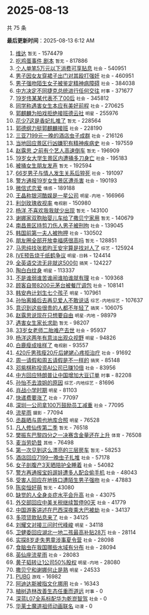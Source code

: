 # 2025-08-13

共 75 条


<!-- BEGIN -->

**最后更新时间**：2025-08-13 6:12 AM
1. [维达](https://m.weibo.cn/search?containerid=100103type%3D1%26t%3D10%26q%3D%E7%BB%B4%E8%BE%BE&stream_entry_id=31&isnewpage=1&extparam=seat%3D1%26band_rank%3D1%26stream_entry_id%3D31%26q%3D%25E7%25BB%25B4%25E8%25BE%25BE%26realpos%3D1%26filter_type%3Drealtimehot%26pos%3D0%26c_type%3D31%26flag%3D1%26cate%3D5001%26lcate%3D5001%26dgr%3D0%26display_time%3D1755016676%26pre_seqid%3D17550166764740286492452) `暂无` - 1574479
2. [吃鸡蛋事件 剧本](https://m.weibo.cn/search?containerid=100103type%3D1%26t%3D10%26q%3D%E5%90%83%E9%B8%A1%E8%9B%8B%E4%BA%8B%E4%BB%B6+%E5%89%A7%E6%9C%AC&stream_entry_id=31&isnewpage=1&extparam=seat%3D1%26band_rank%3D2%26stream_entry_id%3D31%26q%3D%25E5%2590%2583%25E9%25B8%25A1%25E8%259B%258B%25E4%25BA%258B%25E4%25BB%25B6%2520%25E5%2589%25A7%25E6%259C%25AC%26realpos%3D2%26filter_type%3Drealtimehot%26pos%3D1%26c_type%3D31%26flag%3D2%26cate%3D5001%26lcate%3D5001%26dgr%3D0%26display_time%3D1755016676%26pre_seqid%3D17550166764740286492452) `暂无` - 817886
3. [个人单笔5万元以下消费可享贴息](https://m.weibo.cn/search?containerid=100103type%3D1%26t%3D10%26q%3D%23%E4%B8%AA%E4%BA%BA%E5%8D%95%E7%AC%945%E4%B8%87%E5%85%83%E4%BB%A5%E4%B8%8B%E6%B6%88%E8%B4%B9%E5%8F%AF%E4%BA%AB%E8%B4%B4%E6%81%AF%23&stream_entry_id=31&isnewpage=1&extparam=seat%3D1%26band_rank%3D3%26stream_entry_id%3D31%26q%3D%2523%25E4%25B8%25AA%25E4%25BA%25BA%25E5%258D%2595%25E7%25AC%25945%25E4%25B8%2587%25E5%2585%2583%25E4%25BB%25A5%25E4%25B8%258B%25E6%25B6%2588%25E8%25B4%25B9%25E5%258F%25AF%25E4%25BA%25AB%25E8%25B4%25B4%25E6%2581%25AF%2523%26realpos%3D3%26filter_type%3Drealtimehot%26pos%3D2%26c_type%3D31%26flag%3D0%26cate%3D5001%26lcate%3D5001%26dgr%3D0%26display_time%3D1755016676%26pre_seqid%3D17550166764740286492452) `社会` - 540951
4. [男子因女友穿裙子出门对其殴打强奸](https://m.weibo.cn/search?containerid=100103type%3D1%26t%3D10%26q%3D%23%E7%94%B7%E5%AD%90%E5%9B%A0%E5%A5%B3%E5%8F%8B%E7%A9%BF%E8%A3%99%E5%AD%90%E5%87%BA%E9%97%A8%E5%AF%B9%E5%85%B6%E6%AE%B4%E6%89%93%E5%BC%BA%E5%A5%B8%23&stream_entry_id=31&isnewpage=1&extparam=seat%3D1%26band_rank%3D4%26stream_entry_id%3D31%26q%3D%2523%25E7%2594%25B7%25E5%25AD%2590%25E5%259B%25A0%25E5%25A5%25B3%25E5%258F%258B%25E7%25A9%25BF%25E8%25A3%2599%25E5%25AD%2590%25E5%2587%25BA%25E9%2597%25A8%25E5%25AF%25B9%25E5%2585%25B6%25E6%25AE%25B4%25E6%2589%2593%25E5%25BC%25BA%25E5%25A5%25B8%2523%26realpos%3D4%26filter_type%3Drealtimehot%26pos%3D3%26c_type%3D31%26flag%3D0%26cate%3D5001%26lcate%3D5001%26dgr%3D0%26display_time%3D1755016676%26pre_seqid%3D17550166764740286492452) `社会` - 460951
5. [男子强吻陌生女子被鉴定精神病障碍](https://m.weibo.cn/search?containerid=100103type%3D1%26t%3D10%26q%3D%23%E7%94%B7%E5%AD%90%E5%BC%BA%E5%90%BB%E9%99%8C%E7%94%9F%E5%A5%B3%E5%AD%90%E8%A2%AB%E9%89%B4%E5%AE%9A%E7%B2%BE%E7%A5%9E%E7%97%85%E9%9A%9C%E7%A2%8D%23&stream_entry_id=31&isnewpage=1&extparam=seat%3D1%26band_rank%3D5%26stream_entry_id%3D31%26q%3D%2523%25E7%2594%25B7%25E5%25AD%2590%25E5%25BC%25BA%25E5%2590%25BB%25E9%2599%258C%25E7%2594%259F%25E5%25A5%25B3%25E5%25AD%2590%25E8%25A2%25AB%25E9%2589%25B4%25E5%25AE%259A%25E7%25B2%25BE%25E7%25A5%259E%25E7%2597%2585%25E9%259A%259C%25E7%25A2%258D%2523%26realpos%3D5%26filter_type%3Drealtimehot%26pos%3D4%26c_type%3D31%26flag%3D1%26cate%3D5001%26lcate%3D5001%26dgr%3D0%26display_time%3D1755016676%26pre_seqid%3D17550166764740286492452) `社会` - 384038
6. [中方决定不同捷克总统进行任何交往](https://m.weibo.cn/search?containerid=100103type%3D1%26t%3D10%26q%3D%23%E4%B8%AD%E6%96%B9%E5%86%B3%E5%AE%9A%E4%B8%8D%E5%90%8C%E6%8D%B7%E5%85%8B%E6%80%BB%E7%BB%9F%E8%BF%9B%E8%A1%8C%E4%BB%BB%E4%BD%95%E4%BA%A4%E5%BE%80%23&stream_entry_id=31&isnewpage=1&extparam=seat%3D1%26band_rank%3D13%26stream_entry_id%3D31%26q%3D%2523%25E4%25B8%25AD%25E6%2596%25B9%25E5%2586%25B3%25E5%25AE%259A%25E4%25B8%258D%25E5%2590%258C%25E6%258D%25B7%25E5%2585%258B%25E6%2580%25BB%25E7%25BB%259F%25E8%25BF%259B%25E8%25A1%258C%25E4%25BB%25BB%25E4%25BD%2595%25E4%25BA%25A4%25E5%25BE%2580%2523%26realpos%3D13%26filter_type%3Drealtimehot%26pos%3D12%26c_type%3D31%26flag%3D1%26cate%3D5001%26lcate%3D5001%26dgr%3D0%26display_time%3D1755016676%26pre_seqid%3D17550166764740286492452) `时事` - 371677
7. [19岁佟某某代表不了00后](https://m.weibo.cn/search?containerid=100103type%3D1%26t%3D10%26q%3D%2319%E5%B2%81%E4%BD%9F%E6%9F%90%E6%9F%90%E4%BB%A3%E8%A1%A8%E4%B8%8D%E4%BA%8600%E5%90%8E%23&stream_entry_id=31&isnewpage=1&extparam=seat%3D1%26band_rank%3D6%26stream_entry_id%3D31%26q%3D%252319%25E5%25B2%2581%25E4%25BD%259F%25E6%259F%2590%25E6%259F%2590%25E4%25BB%25A3%25E8%25A1%25A8%25E4%25B8%258D%25E4%25BA%258600%25E5%2590%258E%2523%26realpos%3D6%26filter_type%3Drealtimehot%26pos%3D5%26c_type%3D31%26flag%3D1%26cate%3D5001%26lcate%3D5001%26dgr%3D0%26display_time%3D1755016676%26pre_seqid%3D17550166764740286492452) `社会` - 345812
8. [同学称遇害女生本应有美好前程](https://m.weibo.cn/search?containerid=100103type%3D1%26t%3D10%26q%3D%23%E5%90%8C%E5%AD%A6%E7%A7%B0%E9%81%87%E5%AE%B3%E5%A5%B3%E7%94%9F%E6%9C%AC%E5%BA%94%E6%9C%89%E7%BE%8E%E5%A5%BD%E5%89%8D%E7%A8%8B%23&stream_entry_id=31&isnewpage=1&extparam=seat%3D1%26band_rank%3D18%26stream_entry_id%3D31%26q%3D%2523%25E5%2590%258C%25E5%25AD%25A6%25E7%25A7%25B0%25E9%2581%2587%25E5%25AE%25B3%25E5%25A5%25B3%25E7%2594%259F%25E6%259C%25AC%25E5%25BA%2594%25E6%259C%2589%25E7%25BE%258E%25E5%25A5%25BD%25E5%2589%258D%25E7%25A8%258B%2523%26realpos%3D18%26filter_type%3Drealtimehot%26pos%3D17%26c_type%3D31%26flag%3D1%26cate%3D5001%26lcate%3D5001%26dgr%3D0%26display_time%3D1755016676%26pre_seqid%3D17550166764740286492452) `社会` - 270625
9. [郭麒麟为拍戏拒绝接班德云社](https://m.weibo.cn/search?containerid=100103type%3D1%26t%3D10%26q%3D%23%E9%83%AD%E9%BA%92%E9%BA%9F%E4%B8%BA%E6%8B%8D%E6%88%8F%E6%8B%92%E7%BB%9D%E6%8E%A5%E7%8F%AD%E5%BE%B7%E4%BA%91%E7%A4%BE%23&stream_entry_id=31&isnewpage=1&extparam=seat%3D1%26band_rank%3D7%26stream_entry_id%3D31%26q%3D%2523%25E9%2583%25AD%25E9%25BA%2592%25E9%25BA%259F%25E4%25B8%25BA%25E6%258B%258D%25E6%2588%258F%25E6%258B%2592%25E7%25BB%259D%25E6%258E%25A5%25E7%258F%25AD%25E5%25BE%25B7%25E4%25BA%2591%25E7%25A4%25BE%2523%26realpos%3D7%26filter_type%3Drealtimehot%26pos%3D6%26c_type%3D31%26flag%3D0%26cate%3D5001%26lcate%3D5001%26dgr%3D0%26display_time%3D1755016676%26pre_seqid%3D17550166764740286492452) `明星` - 255976
10. [花少7这是香妃扎堆了](https://m.weibo.cn/search?containerid=100103type%3D1%26t%3D10%26q%3D%E8%8A%B1%E5%B0%917%E8%BF%99%E6%98%AF%E9%A6%99%E5%A6%83%E6%89%8E%E5%A0%86%E4%BA%86&stream_entry_id=31&isnewpage=1&extparam=seat%3D1%26band_rank%3D8%26stream_entry_id%3D31%26q%3D%25E8%258A%25B1%25E5%25B0%25917%25E8%25BF%2599%25E6%2598%25AF%25E9%25A6%2599%25E5%25A6%2583%25E6%2589%258E%25E5%25A0%2586%25E4%25BA%2586%26realpos%3D8%26filter_type%3Drealtimehot%26pos%3D7%26c_type%3D31%26flag%3D0%26cate%3D5001%26lcate%3D5001%26dgr%3D0%26display_time%3D1755016676%26pre_seqid%3D17550166764740286492452) `暂无` - 228564
11. [郭德纲力挺郭麒麟接班](https://m.weibo.cn/search?containerid=100103type%3D1%26t%3D10%26q%3D%23%E9%83%AD%E5%BE%B7%E7%BA%B2%E5%8A%9B%E6%8C%BA%E9%83%AD%E9%BA%92%E9%BA%9F%E6%8E%A5%E7%8F%AD%23&stream_entry_id=31&isnewpage=1&extparam=seat%3D1%26band_rank%3D29%26stream_entry_id%3D31%26q%3D%2523%25E9%2583%25AD%25E5%25BE%25B7%25E7%25BA%25B2%25E5%258A%259B%25E6%258C%25BA%25E9%2583%25AD%25E9%25BA%2592%25E9%25BA%259F%25E6%258E%25A5%25E7%258F%25AD%2523%26realpos%3D29%26filter_type%3Drealtimehot%26pos%3D28%26c_type%3D31%26flag%3D1%26cate%3D5001%26lcate%3D5001%26dgr%3D0%26display_time%3D1755016676%26pre_seqid%3D17550166764740286492452) `社会` - 228190
12. [三亚7199元一晚的酒店虫子成群](https://m.weibo.cn/search?containerid=100103type%3D1%26t%3D10%26q%3D%23%E4%B8%89%E4%BA%9A7199%E5%85%83%E4%B8%80%E6%99%9A%E7%9A%84%E9%85%92%E5%BA%97%E8%99%AB%E5%AD%90%E6%88%90%E7%BE%A4%23&stream_entry_id=31&isnewpage=1&extparam=seat%3D1%26band_rank%3D9%26stream_entry_id%3D31%26q%3D%2523%25E4%25B8%2589%25E4%25BA%259A7199%25E5%2585%2583%25E4%25B8%2580%25E6%2599%259A%25E7%259A%2584%25E9%2585%2592%25E5%25BA%2597%25E8%2599%25AB%25E5%25AD%2590%25E6%2588%2590%25E7%25BE%25A4%2523%26realpos%3D9%26filter_type%3Drealtimehot%26pos%3D8%26c_type%3D31%26flag%3D0%26cate%3D5001%26lcate%3D5001%26dgr%3D0%26display_time%3D1755016676%26pre_seqid%3D17550166764740286492452) `社会` - 216126
13. [当地回应景区行凶嫌犯有精神疾病史](https://m.weibo.cn/search?containerid=100103type%3D1%26t%3D10%26q%3D%23%E5%BD%93%E5%9C%B0%E5%9B%9E%E5%BA%94%E6%99%AF%E5%8C%BA%E8%A1%8C%E5%87%B6%E5%AB%8C%E7%8A%AF%E6%9C%89%E7%B2%BE%E7%A5%9E%E7%96%BE%E7%97%85%E5%8F%B2%23&stream_entry_id=31&isnewpage=1&extparam=seat%3D1%26band_rank%3D10%26stream_entry_id%3D31%26q%3D%2523%25E5%25BD%2593%25E5%259C%25B0%25E5%259B%259E%25E5%25BA%2594%25E6%2599%25AF%25E5%258C%25BA%25E8%25A1%258C%25E5%2587%25B6%25E5%25AB%258C%25E7%258A%25AF%25E6%259C%2589%25E7%25B2%25BE%25E7%25A5%259E%25E7%2596%25BE%25E7%2597%2585%25E5%258F%25B2%2523%26realpos%3D10%26filter_type%3Drealtimehot%26pos%3D9%26c_type%3D31%26flag%3D0%26cate%3D5001%26lcate%3D5001%26dgr%3D0%26display_time%3D1755016676%26pre_seqid%3D17550166764740286492452) `社会` - 197559
14. [赵露思 之前有个艺人高速倒车](https://m.weibo.cn/search?containerid=100103type%3D1%26t%3D10%26q%3D%E8%B5%B5%E9%9C%B2%E6%80%9D+%E4%B9%8B%E5%89%8D%E6%9C%89%E4%B8%AA%E8%89%BA%E4%BA%BA%E9%AB%98%E9%80%9F%E5%80%92%E8%BD%A6&stream_entry_id=31&isnewpage=1&extparam=seat%3D1%26band_rank%3D11%26stream_entry_id%3D31%26q%3D%25E8%25B5%25B5%25E9%259C%25B2%25E6%2580%259D%2520%25E4%25B9%258B%25E5%2589%258D%25E6%259C%2589%25E4%25B8%25AA%25E8%2589%25BA%25E4%25BA%25BA%25E9%25AB%2598%25E9%2580%259F%25E5%2580%2592%25E8%25BD%25A6%26realpos%3D11%26filter_type%3Drealtimehot%26pos%3D10%26c_type%3D31%26flag%3D2%26cate%3D5001%26lcate%3D5001%26dgr%3D0%26display_time%3D1755016676%26pre_seqid%3D17550166764740286492452) `暂无` - 196909
15. [19岁女大学生景区内遭捅多刀身亡](https://m.weibo.cn/search?containerid=100103type%3D1%26t%3D10%26q%3D%2319%E5%B2%81%E5%A5%B3%E5%A4%A7%E5%AD%A6%E7%94%9F%E6%99%AF%E5%8C%BA%E5%86%85%E9%81%AD%E6%8D%85%E5%A4%9A%E5%88%80%E8%BA%AB%E4%BA%A1%23&stream_entry_id=31&isnewpage=1&extparam=seat%3D1%26band_rank%3D12%26stream_entry_id%3D31%26q%3D%252319%25E5%25B2%2581%25E5%25A5%25B3%25E5%25A4%25A7%25E5%25AD%25A6%25E7%2594%259F%25E6%2599%25AF%25E5%258C%25BA%25E5%2586%2585%25E9%2581%25AD%25E6%258D%2585%25E5%25A4%259A%25E5%2588%2580%25E8%25BA%25AB%25E4%25BA%25A1%2523%26realpos%3D12%26filter_type%3Drealtimehot%26pos%3D11%26c_type%3D31%26flag%3D2%26cate%3D5001%26lcate%3D5001%26dgr%3D0%26display_time%3D1755016676%26pre_seqid%3D17550166764740286492452) `社会` - 195183
16. [被捅女生朋友发声](https://m.weibo.cn/search?containerid=100103type%3D1%26t%3D10%26q%3D%E8%A2%AB%E6%8D%85%E5%A5%B3%E7%94%9F%E6%9C%8B%E5%8F%8B%E5%8F%91%E5%A3%B0&stream_entry_id=31&isnewpage=1&extparam=seat%3D1%26band_rank%3D14%26stream_entry_id%3D31%26q%3D%25E8%25A2%25AB%25E6%258D%2585%25E5%25A5%25B3%25E7%2594%259F%25E6%259C%258B%25E5%258F%258B%25E5%258F%2591%25E5%25A3%25B0%26realpos%3D14%26filter_type%3Drealtimehot%26pos%3D13%26c_type%3D31%26flag%3D2%26cate%3D5001%26lcate%3D5001%26dgr%3D0%26display_time%3D1755016676%26pre_seqid%3D17550166764740286492452) `暂无` - 192594
17. [66岁男子与情人发生关系后猝死](https://m.weibo.cn/search?containerid=100103type%3D1%26t%3D10%26q%3D%2366%E5%B2%81%E7%94%B7%E5%AD%90%E4%B8%8E%E6%83%85%E4%BA%BA%E5%8F%91%E7%94%9F%E5%85%B3%E7%B3%BB%E5%90%8E%E7%8C%9D%E6%AD%BB%23&stream_entry_id=31&isnewpage=1&extparam=seat%3D1%26band_rank%3D15%26stream_entry_id%3D31%26q%3D%252366%25E5%25B2%2581%25E7%2594%25B7%25E5%25AD%2590%25E4%25B8%258E%25E6%2583%2585%25E4%25BA%25BA%25E5%258F%2591%25E7%2594%259F%25E5%2585%25B3%25E7%25B3%25BB%25E5%2590%258E%25E7%258C%259D%25E6%25AD%25BB%2523%26realpos%3D15%26filter_type%3Drealtimehot%26pos%3D14%26c_type%3D31%26flag%3D2%26cate%3D5001%26lcate%3D5001%26dgr%3D0%26display_time%3D1755016676%26pre_seqid%3D17550166764740286492452) `社会` - 191097
18. [警方通报19岁女生景区遭杀害](https://m.weibo.cn/search?containerid=100103type%3D1%26t%3D10%26q%3D%23%E8%AD%A6%E6%96%B9%E9%80%9A%E6%8A%A519%E5%B2%81%E5%A5%B3%E7%94%9F%E6%99%AF%E5%8C%BA%E9%81%AD%E6%9D%80%E5%AE%B3%23&stream_entry_id=31&isnewpage=1&extparam=seat%3D1%26band_rank%3D16%26stream_entry_id%3D31%26q%3D%2523%25E8%25AD%25A6%25E6%2596%25B9%25E9%2580%259A%25E6%258A%25A519%25E5%25B2%2581%25E5%25A5%25B3%25E7%2594%259F%25E6%2599%25AF%25E5%258C%25BA%25E9%2581%25AD%25E6%259D%2580%25E5%25AE%25B3%2523%26realpos%3D16%26filter_type%3Drealtimehot%26pos%3D15%26c_type%3D31%26flag%3D0%26cate%3D5001%26lcate%3D5001%26dgr%3D0%26display_time%3D1755016676%26pre_seqid%3D17550166764740286492452) `社会` - 190193
19. [微信式恋爱](https://m.weibo.cn/search?containerid=100103type%3D1%26t%3D10%26q%3D%E5%BE%AE%E4%BF%A1%E5%BC%8F%E6%81%8B%E7%88%B1&stream_entry_id=31&isnewpage=1&extparam=seat%3D1%26band_rank%3D17%26stream_entry_id%3D31%26q%3D%25E5%25BE%25AE%25E4%25BF%25A1%25E5%25BC%258F%25E6%2581%258B%25E7%2588%25B1%26realpos%3D17%26filter_type%3Drealtimehot%26pos%3D16%26c_type%3D31%26flag%3D0%26cate%3D5001%26lcate%3D5001%26dgr%3D0%26display_time%3D1755016676%26pre_seqid%3D17550166764740286492452) `情感` - 189188
20. [王晶称银河酷娱是一星公司](https://m.weibo.cn/search?containerid=100103type%3D1%26t%3D10%26q%3D%23%E7%8E%8B%E6%99%B6%E7%A7%B0%E9%93%B6%E6%B2%B3%E9%85%B7%E5%A8%B1%E6%98%AF%E4%B8%80%E6%98%9F%E5%85%AC%E5%8F%B8%23&stream_entry_id=31&isnewpage=1&extparam=seat%3D1%26band_rank%3D19%26stream_entry_id%3D31%26q%3D%2523%25E7%258E%258B%25E6%2599%25B6%25E7%25A7%25B0%25E9%2593%25B6%25E6%25B2%25B3%25E9%2585%25B7%25E5%25A8%25B1%25E6%2598%25AF%25E4%25B8%2580%25E6%2598%259F%25E5%2585%25AC%25E5%258F%25B8%2523%26realpos%3D19%26filter_type%3Drealtimehot%26pos%3D18%26c_type%3D31%26flag%3D0%26cate%3D5001%26lcate%3D5001%26dgr%3D0%26display_time%3D1755016676%26pre_seqid%3D17550166764740286492452) `明星-内地` - 166966
21. [利剑玫瑰收视率](https://m.weibo.cn/search?containerid=100103type%3D1%26t%3D10%26q%3D%23%E5%88%A9%E5%89%91%E7%8E%AB%E7%91%B0%E6%94%B6%E8%A7%86%E7%8E%87%23&stream_entry_id=31&isnewpage=1&extparam=seat%3D1%26band_rank%3D20%26stream_entry_id%3D31%26q%3D%2523%25E5%2588%25A9%25E5%2589%2591%25E7%258E%25AB%25E7%2591%25B0%25E6%2594%25B6%25E8%25A7%2586%25E7%258E%2587%2523%26realpos%3D20%26filter_type%3Drealtimehot%26pos%3D19%26c_type%3D31%26flag%3D0%26cate%3D5001%26lcate%3D5001%26dgr%3D0%26display_time%3D1755016676%26pre_seqid%3D17550166764740286492452) `电视剧` - 150980
22. [杨洋 不喜欢我我就少出现](https://m.weibo.cn/search?containerid=100103type%3D1%26t%3D10%26q%3D%E6%9D%A8%E6%B4%8B+%E4%B8%8D%E5%96%9C%E6%AC%A2%E6%88%91%E6%88%91%E5%B0%B1%E5%B0%91%E5%87%BA%E7%8E%B0&stream_entry_id=31&isnewpage=1&extparam=seat%3D1%26band_rank%3D21%26stream_entry_id%3D31%26q%3D%25E6%259D%25A8%25E6%25B4%258B%2520%25E4%25B8%258D%25E5%2596%259C%25E6%25AC%25A2%25E6%2588%2591%25E6%2588%2591%25E5%25B0%25B1%25E5%25B0%2591%25E5%2587%25BA%25E7%258E%25B0%26realpos%3D21%26filter_type%3Drealtimehot%26pos%3D20%26c_type%3D31%26flag%3D2%26cate%3D5001%26lcate%3D5001%26dgr%3D0%26display_time%3D1755016676%26pre_seqid%3D17550166764740286492452) `暂无` - 143100
23. [谢娜家双胞胎婴儿车给了撒贝宁家用](https://m.weibo.cn/search?containerid=100103type%3D1%26t%3D10%26q%3D%E8%B0%A2%E5%A8%9C%E5%AE%B6%E5%8F%8C%E8%83%9E%E8%83%8E%E5%A9%B4%E5%84%BF%E8%BD%A6%E7%BB%99%E4%BA%86%E6%92%92%E8%B4%9D%E5%AE%81%E5%AE%B6%E7%94%A8&stream_entry_id=31&isnewpage=1&extparam=seat%3D1%26band_rank%3D22%26stream_entry_id%3D31%26q%3D%25E8%25B0%25A2%25E5%25A8%259C%25E5%25AE%25B6%25E5%258F%258C%25E8%2583%259E%25E8%2583%258E%25E5%25A9%25B4%25E5%2584%25BF%25E8%25BD%25A6%25E7%25BB%2599%25E4%25BA%2586%25E6%2592%2592%25E8%25B4%259D%25E5%25AE%2581%25E5%25AE%25B6%25E7%2594%25A8%26realpos%3D22%26filter_type%3Drealtimehot%26pos%3D21%26c_type%3D31%26flag%3D0%26cate%3D5001%26lcate%3D5001%26dgr%3D0%26display_time%3D1755016676%26pre_seqid%3D17550166764740286492452) `暂无` - 140679
24. [南昌景区持剪刀伤人男子被刑拘](https://m.weibo.cn/search?containerid=100103type%3D1%26t%3D10%26q%3D%23%E5%8D%97%E6%98%8C%E6%99%AF%E5%8C%BA%E6%8C%81%E5%89%AA%E5%88%80%E4%BC%A4%E4%BA%BA%E7%94%B7%E5%AD%90%E8%A2%AB%E5%88%91%E6%8B%98%23&stream_entry_id=31&isnewpage=1&extparam=seat%3D1%26band_rank%3D23%26stream_entry_id%3D31%26q%3D%2523%25E5%258D%2597%25E6%2598%258C%25E6%2599%25AF%25E5%258C%25BA%25E6%258C%2581%25E5%2589%25AA%25E5%2588%2580%25E4%25BC%25A4%25E4%25BA%25BA%25E7%2594%25B7%25E5%25AD%2590%25E8%25A2%25AB%25E5%2588%2591%25E6%258B%2598%2523%26realpos%3D23%26filter_type%3Drealtimehot%26pos%3D22%26c_type%3D31%26flag%3D0%26cate%3D5001%26lcate%3D5001%26dgr%3D0%26display_time%3D1755016676%26pre_seqid%3D17550166764740286492452) `社会` - 139045
25. [韩国前第一夫人被拘押](https://m.weibo.cn/search?containerid=100103type%3D1%26t%3D10%26q%3D%23%E9%9F%A9%E5%9B%BD%E5%89%8D%E7%AC%AC%E4%B8%80%E5%A4%AB%E4%BA%BA%E8%A2%AB%E6%8B%98%E6%8A%BC%23&stream_entry_id=31&isnewpage=1&extparam=seat%3D1%26band_rank%3D24%26stream_entry_id%3D31%26q%3D%2523%25E9%259F%25A9%25E5%259B%25BD%25E5%2589%258D%25E7%25AC%25AC%25E4%25B8%2580%25E5%25A4%25AB%25E4%25BA%25BA%25E8%25A2%25AB%25E6%258B%2598%25E6%258A%25BC%2523%26realpos%3D24%26filter_type%3Drealtimehot%26pos%3D23%26c_type%3D31%26flag%3D1%26cate%3D5001%26lcate%3D5001%26dgr%3D0%26display_time%3D1755016676%26pre_seqid%3D17550166764740286492452) `社会` - 130502
26. [朋友圈全部开放幸福感很高吗](https://m.weibo.cn/search?containerid=100103type%3D1%26t%3D10%26q%3D%E6%9C%8B%E5%8F%8B%E5%9C%88%E5%85%A8%E9%83%A8%E5%BC%80%E6%94%BE%E5%B9%B8%E7%A6%8F%E6%84%9F%E5%BE%88%E9%AB%98%E5%90%97&stream_entry_id=31&isnewpage=1&extparam=seat%3D1%26flag%3D1%26cate%3D5001%26band_rank%3D8%26realpos%3D8%26lcate%3D5001%26stream_entry_id%3D31%26pos%3D7%26filter_type%3Drealtimehot%26q%3D%25E6%259C%258B%25E5%258F%258B%25E5%259C%2588%25E5%2585%25A8%25E9%2583%25A8%25E5%25BC%2580%25E6%2594%25BE%25E5%25B9%25B8%25E7%25A6%258F%25E6%2584%259F%25E5%25BE%2588%25E9%25AB%2598%25E5%2590%2597%26dgr%3D0%26c_type%3D31%26display_time%3D1755024156%26pre_seqid%3D1755024156523052157664) `暂无` - 128851
27. [马思纯找张若昀王安宇算是找对人了](https://m.weibo.cn/search?containerid=100103type%3D1%26t%3D10%26q%3D%E9%A9%AC%E6%80%9D%E7%BA%AF%E6%89%BE%E5%BC%A0%E8%8B%A5%E6%98%80%E7%8E%8B%E5%AE%89%E5%AE%87%E7%AE%97%E6%98%AF%E6%89%BE%E5%AF%B9%E4%BA%BA%E4%BA%86&stream_entry_id=31&isnewpage=1&extparam=seat%3D1%26band_rank%3D25%26stream_entry_id%3D31%26q%3D%25E9%25A9%25AC%25E6%2580%259D%25E7%25BA%25AF%25E6%2589%25BE%25E5%25BC%25A0%25E8%258B%25A5%25E6%2598%2580%25E7%258E%258B%25E5%25AE%2589%25E5%25AE%2587%25E7%25AE%2597%25E6%2598%25AF%25E6%2589%25BE%25E5%25AF%25B9%25E4%25BA%25BA%25E4%25BA%2586%26realpos%3D25%26filter_type%3Drealtimehot%26pos%3D24%26c_type%3D31%26flag%3D1%26cate%3D5001%26lcate%3D5001%26dgr%3D0%26display_time%3D1755016676%26pre_seqid%3D17550166764740286492452) `综艺` - 125924
28. [IVE预告烧千纸鹤争议](https://m.weibo.cn/search?containerid=100103type%3D1%26t%3D10%26q%3D%23IVE%E9%A2%84%E5%91%8A%E7%83%A7%E5%8D%83%E7%BA%B8%E9%B9%A4%E4%BA%89%E8%AE%AE%23&stream_entry_id=31&isnewpage=1&extparam=seat%3D1%26band_rank%3D26%26stream_entry_id%3D31%26q%3D%2523IVE%25E9%25A2%2584%25E5%2591%258A%25E7%2583%25A7%25E5%258D%2583%25E7%25BA%25B8%25E9%25B9%25A4%25E4%25BA%2589%25E8%25AE%25AE%2523%26realpos%3D26%26filter_type%3Drealtimehot%26pos%3D25%26c_type%3D31%26flag%3D0%26cate%3D5001%26lcate%3D5001%26dgr%3D0%26display_time%3D1755016676%26pre_seqid%3D17550166764740286492452) `明星-日韩` - 124414
29. [全英语交流无非就这500句](https://m.weibo.cn/search?containerid=100103type%3D1%26t%3D10%26q%3D%E5%85%A8%E8%8B%B1%E8%AF%AD%E4%BA%A4%E6%B5%81%E6%97%A0%E9%9D%9E%E5%B0%B1%E8%BF%99500%E5%8F%A5&stream_entry_id=31&isnewpage=1&extparam=seat%3D1%26band_rank%3D27%26stream_entry_id%3D31%26q%3D%25E5%2585%25A8%25E8%258B%25B1%25E8%25AF%25AD%25E4%25BA%25A4%25E6%25B5%2581%25E6%2597%25A0%25E9%259D%259E%25E5%25B0%25B1%25E8%25BF%2599500%25E5%258F%25A5%26realpos%3D27%26filter_type%3Drealtimehot%26pos%3D26%26c_type%3D31%26flag%3D0%26cate%3D5001%26lcate%3D5001%26dgr%3D0%26display_time%3D1755016676%26pre_seqid%3D17550166764740286492452) `搞笑` - 124227
30. [陶白白纹身](https://m.weibo.cn/search?containerid=100103type%3D1%26t%3D10%26q%3D%23%E9%99%B6%E7%99%BD%E7%99%BD%E7%BA%B9%E8%BA%AB%23&stream_entry_id=31&isnewpage=1&extparam=seat%3D1%26band_rank%3D28%26stream_entry_id%3D31%26q%3D%2523%25E9%2599%25B6%25E7%2599%25BD%25E7%2599%25BD%25E7%25BA%25B9%25E8%25BA%25AB%2523%26realpos%3D28%26filter_type%3Drealtimehot%26pos%3D27%26c_type%3D31%26flag%3D0%26cate%3D5001%26lcate%3D5001%26dgr%3D0%26display_time%3D1755016676%26pre_seqid%3D17550166764740286492452) `明星` - 113337
31. [不是谁弱谁苦谁闹谁拍谁就有理](https://m.weibo.cn/search?containerid=100103type%3D1%26t%3D10%26q%3D%23%E4%B8%8D%E6%98%AF%E8%B0%81%E5%BC%B1%E8%B0%81%E8%8B%A6%E8%B0%81%E9%97%B9%E8%B0%81%E6%8B%8D%E8%B0%81%E5%B0%B1%E6%9C%89%E7%90%86%23&stream_entry_id=31&isnewpage=1&extparam=seat%3D1%26band_rank%3D30%26stream_entry_id%3D31%26q%3D%2523%25E4%25B8%258D%25E6%2598%25AF%25E8%25B0%2581%25E5%25BC%25B1%25E8%25B0%2581%25E8%258B%25A6%25E8%25B0%2581%25E9%2597%25B9%25E8%25B0%2581%25E6%258B%258D%25E8%25B0%2581%25E5%25B0%25B1%25E6%259C%2589%25E7%2590%2586%2523%26realpos%3D30%26filter_type%3Drealtimehot%26pos%3D29%26c_type%3D31%26flag%3D0%26cate%3D5001%26lcate%3D5001%26dgr%3D0%26display_time%3D1755016676%26pre_seqid%3D17550166764740286492452) `社会` - 109368
32. [顾客自带8200元茅台被餐厅调包](https://m.weibo.cn/search?containerid=100103type%3D1%26t%3D10%26q%3D%23%E9%A1%BE%E5%AE%A2%E8%87%AA%E5%B8%A68200%E5%85%83%E8%8C%85%E5%8F%B0%E8%A2%AB%E9%A4%90%E5%8E%85%E8%B0%83%E5%8C%85%23&stream_entry_id=31&isnewpage=1&extparam=seat%3D1%26band_rank%3D31%26stream_entry_id%3D31%26q%3D%2523%25E9%25A1%25BE%25E5%25AE%25A2%25E8%2587%25AA%25E5%25B8%25A68200%25E5%2585%2583%25E8%258C%2585%25E5%258F%25B0%25E8%25A2%25AB%25E9%25A4%2590%25E5%258E%2585%25E8%25B0%2583%25E5%258C%2585%2523%26realpos%3D31%26filter_type%3Drealtimehot%26pos%3D30%26c_type%3D31%26flag%3D0%26cate%3D5001%26lcate%3D5001%26dgr%3D0%26display_time%3D1755016676%26pre_seqid%3D17550166764740286492452) `社会` - 108141
33. [韩安冉计划生七个孩子](https://m.weibo.cn/search?containerid=100103type%3D1%26t%3D10%26q%3D%23%E9%9F%A9%E5%AE%89%E5%86%89%E8%AE%A1%E5%88%92%E7%94%9F%E4%B8%83%E4%B8%AA%E5%AD%A9%E5%AD%90%23&stream_entry_id=31&isnewpage=1&extparam=seat%3D1%26band_rank%3D32%26stream_entry_id%3D31%26q%3D%2523%25E9%259F%25A9%25E5%25AE%2589%25E5%2586%2589%25E8%25AE%25A1%25E5%2588%2592%25E7%2594%259F%25E4%25B8%2583%25E4%25B8%25AA%25E5%25AD%25A9%25E5%25AD%2590%2523%26realpos%3D32%26filter_type%3Drealtimehot%26pos%3D31%26c_type%3D31%26flag%3D0%26cate%3D5001%26lcate%3D5001%26dgr%3D0%26display_time%3D1755016676%26pre_seqid%3D17550166764740286492452) `明星` - 107961
34. [孙怡离婚后去再见爱人不敢说话](https://m.weibo.cn/search?containerid=100103type%3D1%26t%3D10%26q%3D%23%E5%AD%99%E6%80%A1%E7%A6%BB%E5%A9%9A%E5%90%8E%E5%8E%BB%E5%86%8D%E8%A7%81%E7%88%B1%E4%BA%BA%E4%B8%8D%E6%95%A2%E8%AF%B4%E8%AF%9D%23&stream_entry_id=31&isnewpage=1&extparam=seat%3D1%26band_rank%3D33%26stream_entry_id%3D31%26q%3D%2523%25E5%25AD%2599%25E6%2580%25A1%25E7%25A6%25BB%25E5%25A9%259A%25E5%2590%258E%25E5%258E%25BB%25E5%2586%258D%25E8%25A7%2581%25E7%2588%25B1%25E4%25BA%25BA%25E4%25B8%258D%25E6%2595%25A2%25E8%25AF%25B4%25E8%25AF%259D%2523%26realpos%3D33%26filter_type%3Drealtimehot%26pos%3D32%26c_type%3D31%26flag%3D0%26cate%3D5001%26lcate%3D5001%26dgr%3D0%26display_time%3D1755016676%26pre_seqid%3D17550166764740286492452) `综艺-内地综艺` - 107637
35. [意识到这些很贵的人都不年轻了](https://m.weibo.cn/search?containerid=100103type%3D1%26t%3D10%26q%3D%23%E6%84%8F%E8%AF%86%E5%88%B0%E8%BF%99%E4%BA%9B%E5%BE%88%E8%B4%B5%E7%9A%84%E4%BA%BA%E9%83%BD%E4%B8%8D%E5%B9%B4%E8%BD%BB%E4%BA%86%23&stream_entry_id=31&isnewpage=1&extparam=seat%3D1%26band_rank%3D34%26stream_entry_id%3D31%26q%3D%2523%25E6%2584%258F%25E8%25AF%2586%25E5%2588%25B0%25E8%25BF%2599%25E4%25BA%259B%25E5%25BE%2588%25E8%25B4%25B5%25E7%259A%2584%25E4%25BA%25BA%25E9%2583%25BD%25E4%25B8%258D%25E5%25B9%25B4%25E8%25BD%25BB%25E4%25BA%2586%2523%26realpos%3D34%26filter_type%3Drealtimehot%26pos%3D33%26c_type%3D31%26flag%3D0%26cate%3D5001%26lcate%3D5001%26dgr%3D0%26display_time%3D1755016676%26pre_seqid%3D17550166764740286492452) `搞笑` - 106075
36. [赵露思说现在只想要自由](https://m.weibo.cn/search?containerid=100103type%3D1%26t%3D10%26q%3D%23%E8%B5%B5%E9%9C%B2%E6%80%9D%E8%AF%B4%E7%8E%B0%E5%9C%A8%E5%8F%AA%E6%83%B3%E8%A6%81%E8%87%AA%E7%94%B1%23&stream_entry_id=31&isnewpage=1&extparam=seat%3D1%26flag%3D1%26cate%3D5001%26band_rank%3D10%26realpos%3D10%26lcate%3D5001%26stream_entry_id%3D31%26pos%3D9%26filter_type%3Drealtimehot%26q%3D%2523%25E8%25B5%25B5%25E9%259C%25B2%25E6%2580%259D%25E8%25AF%25B4%25E7%258E%25B0%25E5%259C%25A8%25E5%258F%25AA%25E6%2583%25B3%25E8%25A6%2581%25E8%2587%25AA%25E7%2594%25B1%2523%26dgr%3D0%26c_type%3D31%26display_time%3D1755024156%26pre_seqid%3D1755024156523052157664) `明星-内地` - 98979
37. [遇害女生家长求助](https://m.weibo.cn/search?containerid=100103type%3D1%26t%3D10%26q%3D%E9%81%87%E5%AE%B3%E5%A5%B3%E7%94%9F%E5%AE%B6%E9%95%BF%E6%B1%82%E5%8A%A9&stream_entry_id=31&isnewpage=1&extparam=seat%3D1%26band_rank%3D35%26stream_entry_id%3D31%26q%3D%25E9%2581%2587%25E5%25AE%25B3%25E5%25A5%25B3%25E7%2594%259F%25E5%25AE%25B6%25E9%2595%25BF%25E6%25B1%2582%25E5%258A%25A9%26realpos%3D35%26filter_type%3Drealtimehot%26pos%3D34%26c_type%3D31%26flag%3D1%26cate%3D5001%26lcate%3D5001%26dgr%3D0%26display_time%3D1755016676%26pre_seqid%3D17550166764740286492452) `暂无` - 98207
38. [33岁女老师二胎难产去世](https://m.weibo.cn/search?containerid=100103type%3D1%26t%3D10%26q%3D%2333%E5%B2%81%E5%A5%B3%E8%80%81%E5%B8%88%E4%BA%8C%E8%83%8E%E9%9A%BE%E4%BA%A7%E5%8E%BB%E4%B8%96%23&stream_entry_id=31&isnewpage=1&extparam=seat%3D1%26band_rank%3D36%26stream_entry_id%3D31%26q%3D%252333%25E5%25B2%2581%25E5%25A5%25B3%25E8%2580%2581%25E5%25B8%2588%25E4%25BA%258C%25E8%2583%258E%25E9%259A%25BE%25E4%25BA%25A7%25E5%258E%25BB%25E4%25B8%2596%2523%26realpos%3D36%26filter_type%3Drealtimehot%26pos%3D35%26c_type%3D31%26flag%3D0%26cate%3D5001%26lcate%3D5001%26dgr%3D0%26display_time%3D1755016676%26pre_seqid%3D17550166764740286492452) `社会` - 95937
39. [杨洋这两年有意淡出观众视野](https://m.weibo.cn/search?containerid=100103type%3D1%26t%3D10%26q%3D%23%E6%9D%A8%E6%B4%8B%E8%BF%99%E4%B8%A4%E5%B9%B4%E6%9C%89%E6%84%8F%E6%B7%A1%E5%87%BA%E8%A7%82%E4%BC%97%E8%A7%86%E9%87%8E%23&stream_entry_id=31&isnewpage=1&extparam=seat%3D1%26realpos%3D17%26band_rank%3D17%26filter_type%3Drealtimehot%26q%3D%2523%25E6%259D%25A8%25E6%25B4%258B%25E8%25BF%2599%25E4%25B8%25A4%25E5%25B9%25B4%25E6%259C%2589%25E6%2584%258F%25E6%25B7%25A1%25E5%2587%25BA%25E8%25A7%2582%25E4%25BC%2597%25E8%25A7%2586%25E9%2587%258E%2523%26c_type%3D31%26cate%3D5001%26pos%3D16%26stream_entry_id%3D31%26dgr%3D0%26flag%3D1%26lcate%3D5001%26display_time%3D1755019712%26pre_seqid%3D17550197120060251711092) `明星` - 94826
40. [白鹿瘦成啥样了](https://m.weibo.cn/search?containerid=100103type%3D1%26t%3D10%26q%3D%E7%99%BD%E9%B9%BF%E7%98%A6%E6%88%90%E5%95%A5%E6%A0%B7%E4%BA%86&stream_entry_id=31&isnewpage=1&extparam=seat%3D1%26band_rank%3D37%26stream_entry_id%3D31%26q%3D%25E7%2599%25BD%25E9%25B9%25BF%25E7%2598%25A6%25E6%2588%2590%25E5%2595%25A5%25E6%25A0%25B7%25E4%25BA%2586%26realpos%3D37%26filter_type%3Drealtimehot%26pos%3D36%26c_type%3D31%26flag%3D0%26cate%3D5001%26lcate%3D5001%26dgr%3D0%26display_time%3D1755016676%26pre_seqid%3D17550166764740286492452) `电视剧` - 93557
41. [420斤男孩瘦20斤后姥姥心疼拒治疗](https://m.weibo.cn/search?containerid=100103type%3D1%26t%3D10%26q%3D%23420%E6%96%A4%E7%94%B7%E5%AD%A9%E7%98%A620%E6%96%A4%E5%90%8E%E5%A7%A5%E5%A7%A5%E5%BF%83%E7%96%BC%E6%8B%92%E6%B2%BB%E7%96%97%23&stream_entry_id=31&isnewpage=1&extparam=seat%3D1%26band_rank%3D38%26stream_entry_id%3D31%26q%3D%2523420%25E6%2596%25A4%25E7%2594%25B7%25E5%25AD%25A9%25E7%2598%25A620%25E6%2596%25A4%25E5%2590%258E%25E5%25A7%25A5%25E5%25A7%25A5%25E5%25BF%2583%25E7%2596%25BC%25E6%258B%2592%25E6%25B2%25BB%25E7%2596%2597%2523%26realpos%3D38%26filter_type%3Drealtimehot%26pos%3D37%26c_type%3D31%26flag%3D0%26cate%3D5001%26lcate%3D5001%26dgr%3D0%26display_time%3D1755016676%26pre_seqid%3D17550166764740286492452) `社会` - 91692
42. [周一请假和周五请假是不一样的](https://m.weibo.cn/search?containerid=100103type%3D1%26t%3D10%26q%3D%E5%91%A8%E4%B8%80%E8%AF%B7%E5%81%87%E5%92%8C%E5%91%A8%E4%BA%94%E8%AF%B7%E5%81%87%E6%98%AF%E4%B8%8D%E4%B8%80%E6%A0%B7%E7%9A%84&stream_entry_id=31&isnewpage=1&extparam=seat%3D1%26band_rank%3D39%26stream_entry_id%3D31%26q%3D%25E5%2591%25A8%25E4%25B8%2580%25E8%25AF%25B7%25E5%2581%2587%25E5%2592%258C%25E5%2591%25A8%25E4%25BA%2594%25E8%25AF%25B7%25E5%2581%2587%25E6%2598%25AF%25E4%25B8%258D%25E4%25B8%2580%25E6%25A0%25B7%25E7%259A%2584%26realpos%3D39%26filter_type%3Drealtimehot%26pos%3D38%26c_type%3D31%26flag%3D0%26cate%3D5001%26lcate%3D5001%26dgr%3D0%26display_time%3D1755016676%26pre_seqid%3D17550166764740286492452) `搞笑` - 85148
43. [邓紫棋称投资AI公司已赚10倍](https://m.weibo.cn/search?containerid=100103type%3D1%26t%3D10%26q%3D%23%E9%82%93%E7%B4%AB%E6%A3%8B%E7%A7%B0%E6%8A%95%E8%B5%84AI%E5%85%AC%E5%8F%B8%E5%B7%B2%E8%B5%9A10%E5%80%8D%23&stream_entry_id=31&isnewpage=1&extparam=seat%3D1%26band_rank%3D40%26stream_entry_id%3D31%26q%3D%2523%25E9%2582%2593%25E7%25B4%25AB%25E6%25A3%258B%25E7%25A7%25B0%25E6%258A%2595%25E8%25B5%2584AI%25E5%2585%25AC%25E5%258F%25B8%25E5%25B7%25B2%25E8%25B5%259A10%25E5%2580%258D%2523%26realpos%3D40%26filter_type%3Drealtimehot%26pos%3D39%26c_type%3D31%26flag%3D0%26cate%3D5001%26lcate%3D5001%26dgr%3D0%26display_time%3D1755016676%26pre_seqid%3D17550166764740286492452) `社会` - 83956
44. [中方回应特朗普让中国增加大豆订单](https://m.weibo.cn/search?containerid=100103type%3D1%26t%3D10%26q%3D%23%E4%B8%AD%E6%96%B9%E5%9B%9E%E5%BA%94%E7%89%B9%E6%9C%97%E6%99%AE%E8%AE%A9%E4%B8%AD%E5%9B%BD%E5%A2%9E%E5%8A%A0%E5%A4%A7%E8%B1%86%E8%AE%A2%E5%8D%95%23&stream_entry_id=31&isnewpage=1&extparam=seat%3D1%26band_rank%3D41%26stream_entry_id%3D31%26q%3D%2523%25E4%25B8%25AD%25E6%2596%25B9%25E5%259B%259E%25E5%25BA%2594%25E7%2589%25B9%25E6%259C%2597%25E6%2599%25AE%25E8%25AE%25A9%25E4%25B8%25AD%25E5%259B%25BD%25E5%25A2%259E%25E5%258A%25A0%25E5%25A4%25A7%25E8%25B1%2586%25E8%25AE%25A2%25E5%258D%2595%2523%26realpos%3D41%26filter_type%3Drealtimehot%26pos%3D40%26c_type%3D31%26flag%3D0%26cate%3D5001%26lcate%3D5001%26dgr%3D0%26display_time%3D1755016676%26pre_seqid%3D17550166764740286492452) `时事` - 82208
45. [孙怡不去浪姐的原因](https://m.weibo.cn/search?containerid=100103type%3D1%26t%3D10%26q%3D%23%E5%AD%99%E6%80%A1%E4%B8%8D%E5%8E%BB%E6%B5%AA%E5%A7%90%E7%9A%84%E5%8E%9F%E5%9B%A0%23&stream_entry_id=31&isnewpage=1&extparam=seat%3D1%26band_rank%3D42%26stream_entry_id%3D31%26q%3D%2523%25E5%25AD%2599%25E6%2580%25A1%25E4%25B8%258D%25E5%258E%25BB%25E6%25B5%25AA%25E5%25A7%2590%25E7%259A%2584%25E5%258E%259F%25E5%259B%25A0%2523%26realpos%3D42%26filter_type%3Drealtimehot%26pos%3D41%26c_type%3D31%26flag%3D0%26cate%3D5001%26lcate%3D5001%26dgr%3D0%26display_time%3D1755016676%26pre_seqid%3D17550166764740286492452) `综艺-内地综艺` - 81696
46. [肖战小学时期](https://m.weibo.cn/search?containerid=100103type%3D1%26t%3D10%26q%3D%23%E8%82%96%E6%88%98%E5%B0%8F%E5%AD%A6%E6%97%B6%E6%9C%9F%23&stream_entry_id=31&isnewpage=1&extparam=seat%3D1%26band_rank%3D43%26stream_entry_id%3D31%26q%3D%2523%25E8%2582%2596%25E6%2588%2598%25E5%25B0%258F%25E5%25AD%25A6%25E6%2597%25B6%25E6%259C%259F%2523%26realpos%3D43%26filter_type%3Drealtimehot%26pos%3D42%26c_type%3D31%26flag%3D0%26cate%3D5001%26lcate%3D5001%26dgr%3D0%26display_time%3D1755016676%26pre_seqid%3D17550166764740286492452) `明星` - 81103
47. [快递费要涨了](https://m.weibo.cn/search?containerid=100103type%3D1%26t%3D10%26q%3D%23%E5%BF%AB%E9%80%92%E8%B4%B9%E8%A6%81%E6%B6%A8%E4%BA%86%23&stream_entry_id=31&isnewpage=1&extparam=seat%3D1%26band_rank%3D44%26stream_entry_id%3D31%26q%3D%2523%25E5%25BF%25AB%25E9%2580%2592%25E8%25B4%25B9%25E8%25A6%2581%25E6%25B6%25A8%25E4%25BA%2586%2523%26realpos%3D44%26filter_type%3Drealtimehot%26pos%3D43%26c_type%3D31%26flag%3D0%26cate%3D5001%26lcate%3D5001%26dgr%3D0%26display_time%3D1755016676%26pre_seqid%3D17550166764740286492452) `社会` - 77097
48. [深圳一公司拿100万鼓励员工减重](https://m.weibo.cn/search?containerid=100103type%3D1%26t%3D10%26q%3D%23%E6%B7%B1%E5%9C%B3%E4%B8%80%E5%85%AC%E5%8F%B8%E6%8B%BF100%E4%B8%87%E9%BC%93%E5%8A%B1%E5%91%98%E5%B7%A5%E5%87%8F%E9%87%8D%23&stream_entry_id=31&isnewpage=1&extparam=seat%3D1%26band_rank%3D45%26stream_entry_id%3D31%26q%3D%2523%25E6%25B7%25B1%25E5%259C%25B3%25E4%25B8%2580%25E5%2585%25AC%25E5%258F%25B8%25E6%258B%25BF100%25E4%25B8%2587%25E9%25BC%2593%25E5%258A%25B1%25E5%2591%2598%25E5%25B7%25A5%25E5%2587%258F%25E9%2587%258D%2523%26realpos%3D45%26filter_type%3Drealtimehot%26pos%3D44%26c_type%3D31%26flag%3D1%26cate%3D5001%26lcate%3D5001%26dgr%3D0%26display_time%3D1755016676%26pre_seqid%3D17550166764740286492452) `社会` - 77095
49. [流星雨](https://m.weibo.cn/search?containerid=100103type%3D1%26t%3D10%26q%3D%E6%B5%81%E6%98%9F%E9%9B%A8&stream_entry_id=31&isnewpage=1&extparam=seat%3D1%26band_rank%3D46%26stream_entry_id%3D31%26q%3D%25E6%25B5%2581%25E6%2598%259F%25E9%259B%25A8%26realpos%3D46%26filter_type%3Drealtimehot%26pos%3D45%26c_type%3D31%26flag%3D0%26cate%3D5001%26lcate%3D5001%26dgr%3D0%26display_time%3D1755016676%26pre_seqid%3D17550166764740286492452) `摄影` - 77094
50. [丞磊晒与周也地库合照](https://m.weibo.cn/search?containerid=100103type%3D1%26t%3D10%26q%3D%23%E4%B8%9E%E7%A3%8A%E6%99%92%E4%B8%8E%E5%91%A8%E4%B9%9F%E5%9C%B0%E5%BA%93%E5%90%88%E7%85%A7%23&stream_entry_id=31&isnewpage=1&extparam=seat%3D1%26band_rank%3D47%26stream_entry_id%3D31%26q%3D%2523%25E4%25B8%259E%25E7%25A3%258A%25E6%2599%2592%25E4%25B8%258E%25E5%2591%25A8%25E4%25B9%259F%25E5%259C%25B0%25E5%25BA%2593%25E5%2590%2588%25E7%2585%25A7%2523%26realpos%3D47%26filter_type%3Drealtimehot%26pos%3D46%26c_type%3D31%26flag%3D1%26cate%3D5001%26lcate%3D5001%26dgr%3D0%26display_time%3D1755016676%26pre_seqid%3D17550166764740286492452) `明星` - 76528
51. [凡人修仙传第二季](https://m.weibo.cn/search?containerid=100103type%3D1%26t%3D10%26q%3D%23%E5%87%A1%E4%BA%BA%E4%BF%AE%E4%BB%99%E4%BC%A0%E7%AC%AC%E4%BA%8C%E5%AD%A3%23&stream_entry_id=31&isnewpage=1&extparam=seat%3D1%26band_rank%3D48%26stream_entry_id%3D31%26q%3D%2523%25E5%2587%25A1%25E4%25BA%25BA%25E4%25BF%25AE%25E4%25BB%2599%25E4%25BC%25A0%25E7%25AC%25AC%25E4%25BA%258C%25E5%25AD%25A3%2523%26realpos%3D48%26filter_type%3Drealtimehot%26pos%3D47%26c_type%3D31%26flag%3D0%26cate%3D5001%26lcate%3D5001%26dgr%3D0%26display_time%3D1755016676%26pre_seqid%3D17550166764740286492452) `暂无` - 76518
52. [樊振东巴黎四分之一决赛含金量还在上升](https://m.weibo.cn/search?containerid=100103type%3D1%26t%3D10%26q%3D%23%E6%A8%8A%E6%8C%AF%E4%B8%9C%E5%B7%B4%E9%BB%8E%E5%9B%9B%E5%88%86%E4%B9%8B%E4%B8%80%E5%86%B3%E8%B5%9B%E5%90%AB%E9%87%91%E9%87%8F%E8%BF%98%E5%9C%A8%E4%B8%8A%E5%8D%87%23&stream_entry_id=31&isnewpage=1&extparam=seat%3D1%26band_rank%3D49%26stream_entry_id%3D31%26q%3D%2523%25E6%25A8%258A%25E6%258C%25AF%25E4%25B8%259C%25E5%25B7%25B4%25E9%25BB%258E%25E5%259B%259B%25E5%2588%2586%25E4%25B9%258B%25E4%25B8%2580%25E5%2586%25B3%25E8%25B5%259B%25E5%2590%25AB%25E9%2587%2591%25E9%2587%258F%25E8%25BF%2598%25E5%259C%25A8%25E4%25B8%258A%25E5%258D%2587%2523%26realpos%3D49%26filter_type%3Drealtimehot%26pos%3D48%26c_type%3D31%26flag%3D0%26cate%3D5001%26lcate%3D5001%26dgr%3D0%26display_time%3D1755016676%26pre_seqid%3D17550166764740286492452) `体育` - 76508
53. [麦当劳奶昔](https://m.weibo.cn/search?containerid=100103type%3D1%26t%3D10%26q%3D%E9%BA%A6%E5%BD%93%E5%8A%B3%E5%A5%B6%E6%98%94&stream_entry_id=31&isnewpage=1&extparam=seat%3D1%26band_rank%3D50%26stream_entry_id%3D31%26q%3D%25E9%25BA%25A6%25E5%25BD%2593%25E5%258A%25B3%25E5%25A5%25B6%25E6%2598%2594%26realpos%3D50%26filter_type%3Drealtimehot%26pos%3D49%26c_type%3D31%26flag%3D0%26cate%3D5001%26lcate%3D5001%26dgr%3D0%26display_time%3D1755016676%26pre_seqid%3D17550166764740286492452) `其他` - 76498
54. [第一次见到这么漂亮的三层房车](https://m.weibo.cn/search?containerid=100103type%3D1%26t%3D10%26q%3D%E7%AC%AC%E4%B8%80%E6%AC%A1%E8%A7%81%E5%88%B0%E8%BF%99%E4%B9%88%E6%BC%82%E4%BA%AE%E7%9A%84%E4%B8%89%E5%B1%82%E6%88%BF%E8%BD%A6&stream_entry_id=31&isnewpage=1&extparam=seat%3D1%26realpos%3D41%26band_rank%3D41%26filter_type%3Drealtimehot%26q%3D%25E7%25AC%25AC%25E4%25B8%2580%25E6%25AC%25A1%25E8%25A7%2581%25E5%2588%25B0%25E8%25BF%2599%25E4%25B9%2588%25E6%25BC%2582%25E4%25BA%25AE%25E7%259A%2584%25E4%25B8%2589%25E5%25B1%2582%25E6%2588%25BF%25E8%25BD%25A6%26c_type%3D31%26cate%3D5001%26pos%3D40%26stream_entry_id%3D31%26dgr%3D0%26flag%3D1%26lcate%3D5001%26display_time%3D1755019712%26pre_seqid%3D17550197120060251711092) `暂无` - 58253
55. [酒店回应7199一晚虫子扎堆](https://m.weibo.cn/search?containerid=100103type%3D1%26t%3D10%26q%3D%23%E9%85%92%E5%BA%97%E5%9B%9E%E5%BA%947199%E4%B8%80%E6%99%9A%E8%99%AB%E5%AD%90%E6%89%8E%E5%A0%86%23&stream_entry_id=31&isnewpage=1&extparam=seat%3D1%26filter_type%3Drealtimehot%26pos%3D10%26c_type%3D31%26cate%3D5001%26realpos%3D10%26band_rank%3D10%26stream_entry_id%3D31%26lcate%3D5001%26q%3D%2523%25E9%2585%2592%25E5%25BA%2597%25E5%259B%259E%25E5%25BA%25947199%25E4%25B8%2580%25E6%2599%259A%25E8%2599%25AB%25E5%25AD%2590%25E6%2589%258E%25E5%25A0%2586%2523%26flag%3D1%26dgr%3D0%26display_time%3D1755026668%26pre_seqid%3D1755026668573950936701) `社会` - 57178
56. [女子剖腹产3天晒陪护全睡着](https://m.weibo.cn/search?containerid=100103type%3D1%26t%3D10%26q%3D%23%E5%A5%B3%E5%AD%90%E5%89%96%E8%85%B9%E4%BA%A73%E5%A4%A9%E6%99%92%E9%99%AA%E6%8A%A4%E5%85%A8%E7%9D%A1%E7%9D%80%23&stream_entry_id=31&isnewpage=1&extparam=seat%3D1%26realpos%3D34%26band_rank%3D34%26filter_type%3Drealtimehot%26q%3D%2523%25E5%25A5%25B3%25E5%25AD%2590%25E5%2589%2596%25E8%2585%25B9%25E4%25BA%25A73%25E5%25A4%25A9%25E6%2599%2592%25E9%2599%25AA%25E6%258A%25A4%25E5%2585%25A8%25E7%259D%25A1%25E7%259D%2580%2523%26c_type%3D31%26cate%3D5001%26pos%3D33%26stream_entry_id%3D31%26dgr%3D0%26flag%3D0%26lcate%3D5001%26display_time%3D1755019712%26pre_seqid%3D17550197120060251711092) `社会` - 54082
57. [警方再通报宝妈遛娃遭多人配合偷手机](https://m.weibo.cn/search?containerid=100103type%3D1%26t%3D10%26q%3D%23%E8%AD%A6%E6%96%B9%E5%86%8D%E9%80%9A%E6%8A%A5%E5%AE%9D%E5%A6%88%E9%81%9B%E5%A8%83%E9%81%AD%E5%A4%9A%E4%BA%BA%E9%85%8D%E5%90%88%E5%81%B7%E6%89%8B%E6%9C%BA%23&stream_entry_id=31&isnewpage=1&extparam=seat%3D1%26flag%3D1%26cate%3D5001%26band_rank%3D23%26realpos%3D23%26lcate%3D5001%26stream_entry_id%3D31%26pos%3D22%26filter_type%3Drealtimehot%26q%3D%2523%25E8%25AD%25A6%25E6%2596%25B9%25E5%2586%258D%25E9%2580%259A%25E6%258A%25A5%25E5%25AE%259D%25E5%25A6%2588%25E9%2581%259B%25E5%25A8%2583%25E9%2581%25AD%25E5%25A4%259A%25E4%25BA%25BA%25E9%2585%258D%25E5%2590%2588%25E5%2581%25B7%25E6%2589%258B%25E6%259C%25BA%2523%26dgr%3D0%26c_type%3D31%26display_time%3D1755024156%26pre_seqid%3D1755024156523052157664) `社会` - 48043
58. [受害人回应在地铁口遭陌生男子强吻](https://m.weibo.cn/search?containerid=100103type%3D1%26t%3D10%26q%3D%23%E5%8F%97%E5%AE%B3%E4%BA%BA%E5%9B%9E%E5%BA%94%E5%9C%A8%E5%9C%B0%E9%93%81%E5%8F%A3%E9%81%AD%E9%99%8C%E7%94%9F%E7%94%B7%E5%AD%90%E5%BC%BA%E5%90%BB%23&stream_entry_id=31&isnewpage=1&extparam=seat%3D1%26realpos%3D42%26band_rank%3D42%26filter_type%3Drealtimehot%26q%3D%2523%25E5%258F%2597%25E5%25AE%25B3%25E4%25BA%25BA%25E5%259B%259E%25E5%25BA%2594%25E5%259C%25A8%25E5%259C%25B0%25E9%2593%2581%25E5%258F%25A3%25E9%2581%25AD%25E9%2599%258C%25E7%2594%259F%25E7%2594%25B7%25E5%25AD%2590%25E5%25BC%25BA%25E5%2590%25BB%2523%26c_type%3D31%26cate%3D5001%26pos%3D41%26stream_entry_id%3D31%26dgr%3D0%26flag%3D1%26lcate%3D5001%26display_time%3D1755019712%26pre_seqid%3D17550197120060251711092) `社会` - 47883
59. [陈奕恒好萌](https://m.weibo.cn/search?containerid=100103type%3D1%26t%3D10%26q%3D%E9%99%88%E5%A5%95%E6%81%92%E5%A5%BD%E8%90%8C&stream_entry_id=31&isnewpage=1&extparam=seat%3D1%26realpos%3D46%26band_rank%3D46%26filter_type%3Drealtimehot%26q%3D%25E9%2599%2588%25E5%25A5%2595%25E6%2581%2592%25E5%25A5%25BD%25E8%2590%258C%26c_type%3D31%26cate%3D5001%26pos%3D45%26stream_entry_id%3D31%26dgr%3D0%26flag%3D1%26lcate%3D5001%26display_time%3D1755019712%26pre_seqid%3D17550197120060251711092) `暂无` - 43080
60. [缺觉的人全身炎症水平会升高](https://m.weibo.cn/search?containerid=100103type%3D1%26t%3D10%26q%3D%23%E7%BC%BA%E8%A7%89%E7%9A%84%E4%BA%BA%E5%85%A8%E8%BA%AB%E7%82%8E%E7%97%87%E6%B0%B4%E5%B9%B3%E4%BC%9A%E5%8D%87%E9%AB%98%23&stream_entry_id=31&isnewpage=1&extparam=seat%3D1%26realpos%3D50%26band_rank%3D50%26filter_type%3Drealtimehot%26q%3D%2523%25E7%25BC%25BA%25E8%25A7%2589%25E7%259A%2584%25E4%25BA%25BA%25E5%2585%25A8%25E8%25BA%25AB%25E7%2582%258E%25E7%2597%2587%25E6%25B0%25B4%25E5%25B9%25B3%25E4%25BC%259A%25E5%258D%2587%25E9%25AB%2598%2523%26c_type%3D31%26cate%3D5001%26pos%3D49%26stream_entry_id%3D31%26dgr%3D0%26flag%3D1%26lcate%3D5001%26display_time%3D1755019712%26pre_seqid%3D17550197120060251711092) `社会` - 43075
61. [外交部回应中美关税继续暂停90天](https://m.weibo.cn/search?containerid=100103type%3D1%26t%3D10%26q%3D%23%E5%A4%96%E4%BA%A4%E9%83%A8%E5%9B%9E%E5%BA%94%E4%B8%AD%E7%BE%8E%E5%85%B3%E7%A8%8E%E7%BB%A7%E7%BB%AD%E6%9A%82%E5%81%9C90%E5%A4%A9%23&stream_entry_id=31&isnewpage=1&extparam=seat%3D1%26cate%3D5001%26stream_entry_id%3D31%26flag%3D1%26band_rank%3D10%26lcate%3D5001%26pos%3D9%26filter_type%3Drealtimehot%26c_type%3D31%26q%3D%2523%25E5%25A4%2596%25E4%25BA%25A4%25E9%2583%25A8%25E5%259B%259E%25E5%25BA%2594%25E4%25B8%25AD%25E7%25BE%258E%25E5%2585%25B3%25E7%25A8%258E%25E7%25BB%25A7%25E7%25BB%25AD%25E6%259A%2582%25E5%2581%259C90%25E5%25A4%25A9%2523%26dgr%3D0%26realpos%3D10%26display_time%3D1755034087%26pre_seqid%3D17550340876870569130145) `社会` - 41779
62. [中国游客讲述在巴西深夜乘大巴被劫](https://m.weibo.cn/search?containerid=100103type%3D1%26t%3D10%26q%3D%23%E4%B8%AD%E5%9B%BD%E6%B8%B8%E5%AE%A2%E8%AE%B2%E8%BF%B0%E5%9C%A8%E5%B7%B4%E8%A5%BF%E6%B7%B1%E5%A4%9C%E4%B9%98%E5%A4%A7%E5%B7%B4%E8%A2%AB%E5%8A%AB%23&stream_entry_id=31&isnewpage=1&extparam=seat%3D1%26flag%3D1%26cate%3D5001%26band_rank%3D40%26realpos%3D40%26lcate%3D5001%26stream_entry_id%3D31%26pos%3D39%26filter_type%3Drealtimehot%26q%3D%2523%25E4%25B8%25AD%25E5%259B%25BD%25E6%25B8%25B8%25E5%25AE%25A2%25E8%25AE%25B2%25E8%25BF%25B0%25E5%259C%25A8%25E5%25B7%25B4%25E8%25A5%25BF%25E6%25B7%25B1%25E5%25A4%259C%25E4%25B9%2598%25E5%25A4%25A7%25E5%25B7%25B4%25E8%25A2%25AB%25E5%258A%25AB%2523%26dgr%3D0%26c_type%3D31%26display_time%3D1755024156%26pre_seqid%3D1755024156523052157664) `社会` - 34137
63. [多项贷款贴息来了](https://m.weibo.cn/search?containerid=100103type%3D1%26t%3D10%26q%3D%23%E5%A4%9A%E9%A1%B9%E8%B4%B7%E6%AC%BE%E8%B4%B4%E6%81%AF%E6%9D%A5%E4%BA%86%23&stream_entry_id=31&isnewpage=1&extparam=seat%3D1%26flag%3D1%26cate%3D5001%26band_rank%3D45%26realpos%3D45%26lcate%3D5001%26stream_entry_id%3D31%26pos%3D44%26filter_type%3Drealtimehot%26q%3D%2523%25E5%25A4%259A%25E9%25A1%25B9%25E8%25B4%25B7%25E6%25AC%25BE%25E8%25B4%25B4%25E6%2581%25AF%25E6%259D%25A5%25E4%25BA%2586%2523%26dgr%3D0%26c_type%3D31%26display_time%3D1755024156%26pre_seqid%3D1755024156523052157664) `社会` - 34125
64. [刘耀文对接三问时代峰峻](https://m.weibo.cn/search?containerid=100103type%3D1%26t%3D10%26q%3D%23%E5%88%98%E8%80%80%E6%96%87%E5%AF%B9%E6%8E%A5%E4%B8%89%E9%97%AE%E6%97%B6%E4%BB%A3%E5%B3%B0%E5%B3%BB%23&stream_entry_id=31&isnewpage=1&extparam=seat%3D1%26flag%3D0%26cate%3D5001%26band_rank%3D48%26realpos%3D48%26lcate%3D5001%26stream_entry_id%3D31%26pos%3D47%26filter_type%3Drealtimehot%26q%3D%2523%25E5%2588%2598%25E8%2580%2580%25E6%2596%2587%25E5%25AF%25B9%25E6%258E%25A5%25E4%25B8%2589%25E9%2597%25AE%25E6%2597%25B6%25E4%25BB%25A3%25E5%25B3%25B0%25E5%25B3%25BB%2523%26dgr%3D0%26c_type%3D31%26display_time%3D1755024156%26pre_seqid%3D1755024156523052157664) `明星` - 34118
65. [卫健委回应湖北一地二孩最高补贴28万](https://m.weibo.cn/search?containerid=100103type%3D1%26t%3D10%26q%3D%23%E5%8D%AB%E5%81%A5%E5%A7%94%E5%9B%9E%E5%BA%94%E6%B9%96%E5%8C%97%E4%B8%80%E5%9C%B0%E4%BA%8C%E5%AD%A9%E6%9C%80%E9%AB%98%E8%A1%A5%E8%B4%B428%E4%B8%87%23&stream_entry_id=31&isnewpage=1&extparam=seat%3D1%26cate%3D5001%26stream_entry_id%3D31%26flag%3D1%26band_rank%3D32%26lcate%3D5001%26pos%3D32%26filter_type%3Drealtimehot%26q%3D%2523%25E5%258D%25AB%25E5%2581%25A5%25E5%25A7%2594%25E5%259B%259E%25E5%25BA%2594%25E6%25B9%2596%25E5%258C%2597%25E4%25B8%2580%25E5%259C%25B0%25E4%25BA%258C%25E5%25AD%25A9%25E6%259C%2580%25E9%25AB%2598%25E8%25A1%25A5%25E8%25B4%25B428%25E4%25B8%2587%2523%26dgr%3D0%26c_type%3D31%26realpos%3D32%26display_time%3D1755036771%26pre_seqid%3D17550367714030492910116) `社会` - 28114
66. [实探8岁走失男童涉事夏令营](https://m.weibo.cn/search?containerid=100103type%3D1%26t%3D10%26q%3D%23%E5%AE%9E%E6%8E%A28%E5%B2%81%E8%B5%B0%E5%A4%B1%E7%94%B7%E7%AB%A5%E6%B6%89%E4%BA%8B%E5%A4%8F%E4%BB%A4%E8%90%A5%23&stream_entry_id=31&isnewpage=1&extparam=seat%3D1%26q%3D%2523%25E5%25AE%259E%25E6%258E%25A28%25E5%25B2%2581%25E8%25B5%25B0%25E5%25A4%25B1%25E7%2594%25B7%25E7%25AB%25A5%25E6%25B6%2589%25E4%25BA%258B%25E5%25A4%258F%25E4%25BB%25A4%25E8%2590%25A5%2523%26dgr%3D0%26stream_entry_id%3D31%26band_rank%3D29%26cate%3D5001%26flag%3D1%26realpos%3D29%26lcate%3D5001%26filter_type%3Drealtimehot%26pos%3D28%26c_type%3D31%26display_time%3D1755030762%26pre_seqid%3D17550307623550286735095) `社会` - 28098
67. [食脑虫在我国哪些水域有分布](https://m.weibo.cn/search?containerid=100103type%3D1%26t%3D10%26q%3D%23%E9%A3%9F%E8%84%91%E8%99%AB%E5%9C%A8%E6%88%91%E5%9B%BD%E5%93%AA%E4%BA%9B%E6%B0%B4%E5%9F%9F%E6%9C%89%E5%88%86%E5%B8%83%23&stream_entry_id=31&isnewpage=1&extparam=seat%3D1%26cate%3D5001%26stream_entry_id%3D31%26flag%3D1%26band_rank%3D48%26lcate%3D5001%26pos%3D47%26filter_type%3Drealtimehot%26c_type%3D31%26q%3D%2523%25E9%25A3%259F%25E8%2584%2591%25E8%2599%25AB%25E5%259C%25A8%25E6%2588%2591%25E5%259B%25BD%25E5%2593%25AA%25E4%25BA%259B%25E6%25B0%25B4%25E5%259F%259F%25E6%259C%2589%25E5%2588%2586%25E5%25B8%2583%2523%26dgr%3D0%26realpos%3D48%26display_time%3D1755034087%26pre_seqid%3D17550340876870569130145) `社会` - 28094
68. [英仙座流星雨](https://m.weibo.cn/search?containerid=100103type%3D1%26t%3D10%26q%3D%23%E8%8B%B1%E4%BB%99%E5%BA%A7%E6%B5%81%E6%98%9F%E9%9B%A8%23&stream_entry_id=31&isnewpage=1&extparam=seat%3D1%26q%3D%2523%25E8%258B%25B1%25E4%25BB%2599%25E5%25BA%25A7%25E6%25B5%2581%25E6%2598%259F%25E9%259B%25A8%2523%26dgr%3D0%26stream_entry_id%3D31%26band_rank%3D37%26cate%3D5001%26flag%3D0%26realpos%3D37%26lcate%3D5001%26filter_type%3Drealtimehot%26pos%3D36%26c_type%3D31%26display_time%3D1755030762%26pre_seqid%3D17550307623550286735095) `社会` - 28083
69. [黄子韬转让1公司50%股权](https://m.weibo.cn/search?containerid=100103type%3D1%26t%3D10%26q%3D%23%E9%BB%84%E5%AD%90%E9%9F%AC%E8%BD%AC%E8%AE%A91%E5%85%AC%E5%8F%B850%25%E8%82%A1%E6%9D%83%23&stream_entry_id=31&isnewpage=1&extparam=seat%3D1%26cate%3D5001%26stream_entry_id%3D31%26flag%3D1%26band_rank%3D48%26lcate%3D5001%26pos%3D48%26filter_type%3Drealtimehot%26q%3D%2523%25E9%25BB%2584%25E5%25AD%2590%25E9%259F%25AC%25E8%25BD%25AC%25E8%25AE%25A91%25E5%2585%25AC%25E5%258F%25B850%2525%25E8%2582%25A1%25E6%259D%2583%2523%26dgr%3D0%26c_type%3D31%26realpos%3D48%26display_time%3D1755036771%26pre_seqid%3D17550367714030492910116) `明星-内地` - 28080
70. [撒贝宁和谢娜何止是熟](https://m.weibo.cn/search?containerid=100103type%3D1%26t%3D10%26q%3D%23%E6%92%92%E8%B4%9D%E5%AE%81%E5%92%8C%E8%B0%A2%E5%A8%9C%E4%BD%95%E6%AD%A2%E6%98%AF%E7%86%9F%23&stream_entry_id=31&isnewpage=1&extparam=seat%3D1%26filter_type%3Drealtimehot%26pos%3D39%26c_type%3D31%26cate%3D5001%26realpos%3D39%26band_rank%3D39%26stream_entry_id%3D31%26lcate%3D5001%26q%3D%2523%25E6%2592%2592%25E8%25B4%259D%25E5%25AE%2581%25E5%2592%258C%25E8%25B0%25A2%25E5%25A8%259C%25E4%25BD%2595%25E6%25AD%25A2%25E6%2598%25AF%25E7%2586%259F%2523%26flag%3D1%26dgr%3D0%26display_time%3D1755026668%26pre_seqid%3D1755026668573950936701) `明星` - 24533
71. [PUBG](https://m.weibo.cn/search?containerid=100103type%3D1%26t%3D10%26q%3DPUBG&stream_entry_id=31&isnewpage=1&extparam=seat%3D1%26cate%3D5001%26stream_entry_id%3D31%26flag%3D1%26band_rank%3D50%26lcate%3D5001%26pos%3D49%26filter_type%3Drealtimehot%26c_type%3D31%26q%3DPUBG%26dgr%3D0%26realpos%3D50%26display_time%3D1755034087%26pre_seqid%3D17550340876870569130145) `游戏` - 16982
72. [阿迪达斯被指文化挪用](https://m.weibo.cn/search?containerid=100103type%3D1%26t%3D10%26q%3D%23%E9%98%BF%E8%BF%AA%E8%BE%BE%E6%96%AF%E8%A2%AB%E6%8C%87%E6%96%87%E5%8C%96%E6%8C%AA%E7%94%A8%23&stream_entry_id=31&isnewpage=1&extparam=seat%3D1%26q%3D%2523%25E9%2598%25BF%25E8%25BF%25AA%25E8%25BE%25BE%25E6%2596%25AF%25E8%25A2%25AB%25E6%258C%2587%25E6%2596%2587%25E5%258C%2596%25E6%258C%25AA%25E7%2594%25A8%2523%26dgr%3D0%26stream_entry_id%3D31%26band_rank%3D48%26cate%3D5001%26flag%3D1%26realpos%3D48%26lcate%3D5001%26filter_type%3Drealtimehot%26pos%3D47%26c_type%3D31%26display_time%3D1755030762%26pre_seqid%3D17550307623550286735095) `社会` - 16343
73. [植树造林改善生态任重而道远](https://m.weibo.cn/search?containerid=100103type%3D1%26t%3D10%26q%3D%23%E6%A4%8D%E6%A0%91%E9%80%A0%E6%9E%97%E6%94%B9%E5%96%84%E7%94%9F%E6%80%81%E4%BB%BB%E9%87%8D%E8%80%8C%E9%81%93%E8%BF%9C%23&stream_entry_id=51&isnewpage=1&extparam=seat%3D1%26filter_type%3Drealtimehot%26stream_entry_id%3D51%26pos%3D0%26q%3D%2523%25E6%25A4%258D%25E6%25A0%2591%25E9%2580%25A0%25E6%259E%2597%25E6%2594%25B9%25E5%2596%2584%25E7%2594%259F%25E6%2580%2581%25E4%25BB%25BB%25E9%2587%258D%25E8%2580%258C%25E9%2581%2593%25E8%25BF%259C%2523%26dgr%3D0%26cate%3D10103%26c_type%3D51%26display_time%3D1755016676%26pre_seqid%3D17550166764740286492452) `时事` - 0
74. [深蓝L07全系标配华为乾崑智驾](https://m.weibo.cn/search?containerid=100103type%3D1%26t%3D10%26q%3D%23%E6%B7%B1%E8%93%9DL07%E5%85%A8%E7%B3%BB%E6%A0%87%E9%85%8D%E5%8D%8E%E4%B8%BA%E4%B9%BE%E5%B4%91%E6%99%BA%E9%A9%BE%23&stream_entry_id=31&isnewpage=1&extparam=seat%3D1%26filter_type%3Drealtimehot%26pos%3D6%26c_type%3D31%26cate%3D5001%26is_ad_pos%3D1%26band_rank%3D7%26topic_ad%3D1%26stream_entry_id%3D31%26dgr%3D0%26lcate%3D5001%26adid%3D296638%26q%3D%2523%25E6%25B7%25B1%25E8%2593%259DL07%25E5%2585%25A8%25E7%25B3%25BB%25E6%25A0%2587%25E9%2585%258D%25E5%258D%258E%25E4%25B8%25BA%25E4%25B9%25BE%25E5%25B4%2591%25E6%2599%25BA%25E9%25A9%25BE%2523%26display_time%3D1755026668%26pre_seqid%3D1755026668573950936701) `社会` - 0
75. [华莱士魔道祖师动画联名](https://m.weibo.cn/search?containerid=100103type%3D1%26t%3D10%26q%3D%23%E5%8D%8E%E8%8E%B1%E5%A3%AB%E9%AD%94%E9%81%93%E7%A5%96%E5%B8%88%E5%8A%A8%E7%94%BB%E8%81%94%E5%90%8D%23&stream_entry_id=31&isnewpage=1&extparam=seat%3D1%26cate%3D5001%26pos%3D6%26band_rank%3D7%26lcate%3D5001%26stream_entry_id%3D31%26c_type%3D31%26is_ad_pos%3D1%26filter_type%3Drealtimehot%26q%3D%2523%25E5%258D%258E%25E8%258E%25B1%25E5%25A3%25AB%25E9%25AD%2594%25E9%2581%2593%25E7%25A5%2596%25E5%25B8%2588%25E5%258A%25A8%25E7%2594%25BB%25E8%2581%2594%25E5%2590%258D%2523%26dgr%3D0%26topic_ad%3D1%26adid%3D296637%26display_time%3D1755036771%26pre_seqid%3D17550367714030492910116) `动漫` - 0

<!-- END -->

